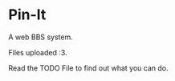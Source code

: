 Pin-It
======

A web BBS system.

Files  uploaded :3.

Read the TODO File to find out what you can do. 
